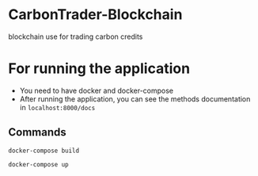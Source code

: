 # CarbonTrader-Blockchain
blockchain use for trading carbon credits

# For running the application 

- You need to have docker and docker-compose 
- After running the application, you can see the methods documentation in 
`localhost:8000/docs`

## Commands

`docker-compose build `

`docker-compose up `
